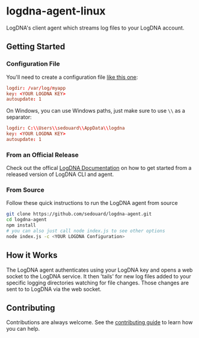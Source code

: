 # logdna-agent-linux

LogDNA's client agent which streams log files to your LogDNA account.

## Getting Started

### Configuration File

You'll need to create a configuration file [like this one](./lib/.logdna.conf):

```conf
logdir: /var/log/myapp
key: <YOUR LOGDNA KEY>
autoupdate: 1
```

On Windows, you can use Windows paths, just make sure to use `\\` as a separator:

```conf
logdir: C:\\Users\\sedouard\\AppData\\logdna
key: <YOUR LOGDNA KEY>
autoupdate: 1
```

### From an Official Release

Check out the offical [LogDNA Documentation](https://logdna.com/) on how to get started from a released version of LogDNA CLI and agent.

### From Source

Follow these quick instructions to run the LogDNA agent from source

```bash
git clone https://github.com/sedouard/logdna-agent.git
cd logdna-agent
npm install
# you can also just call node index.js to see other options
node index.js -c <YOUR LOGDNA Configuration>
```

## How it Works

The LogDNA agent authenticates using your LogDNA key and opens a web socket to the LogDNA service. It then 'tails' for new log files added to your specific logging directories watching for file changes. Those changes are sent to to LogDNA via the web socket.

## Contributing

Contributions are always welcome. See the [contributing guide]() to learn how you can help.
